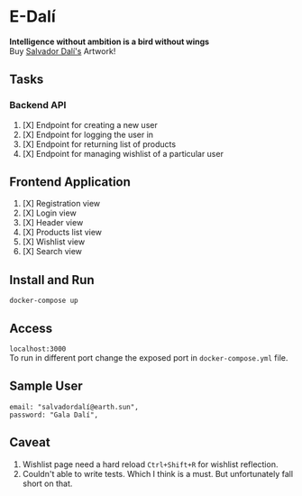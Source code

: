 # E-Dalí
**Intelligence without ambition is a bird without wings**<br/>
Buy [Salvador Dalí's](https://en.wikipedia.org/wiki/Salvador_Dal%C3%AD) Artwork!

## Tasks 

### Backend API
1. [X] Endpoint for creating a new user
2. [X] Endpoint for logging the user in
3. [X] Endpoint for returning list of products
4. [X] Endpoint for managing wishlist of a particular user

## Frontend Application
1. [X] Registration view
2. [X] Login view
3. [X] Header view
4. [X] Products list view
5. [X] Wishlist view
6. [X] Search view

## Install and Run
`docker-compose up`

## Access
`localhost:3000` <br/>
To run in different port change the exposed port in `docker-compose.yml` file.

## Sample User

```
email: "salvadordalí@earth.sun",
password: "Gala Dalí",
```

## Caveat

1. Wishlist page need a hard reload `Ctrl+Shift+R` for wishlist reflection.
2. Couldn't able to write tests. Which I think is a must. But unfortunately fall short on that.
